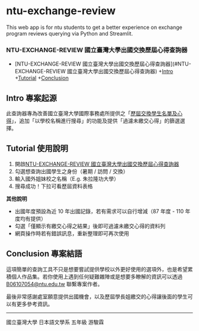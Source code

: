 # ntu-exchange-review
This web app is for ntu students to get a better experience on exchange program reviews querying via Python and Streamlit.
### NTU-EXCHANGE-REVIEW 國立臺灣大學出國交換歷屆心得查詢器

+ [NTU-EXCHANGE-REVIEW 國立臺灣大學出國交換歷屆心得查詢器](#NTU-EXCHANGE-REVIEW 國立臺灣大學出國交換歷屆心得查詢器)
  +[Intro](#Intro)
  +[Tutorial](#Tutorial)
  +[Conclusion](#Conclusion)

## Intro 專案起源

此查詢器專為改善國立臺灣大學國際事務處所提供之「[歷屆交換學生名單及心得](https://oia.ntu.edu.tw/students/outgoing.students.experience)」，追加「以學校名稱進行搜尋」的功能及提供「過濾未繳交心得」的篩選選擇。

## Tutorial 使用說明

1. 開啟[NTU-EXCHANGE-REVIEW 國立臺灣大學出國交換歷屆心得查詢器](https://share.streamlit.io/damien-y/ntu-exchange-review/main.py)
2. 勾選想查詢出國學生之身份（暑期 / 訪問 / 交換）
3. 輸入國外姐妹校之名稱（E.g. 朱拉隆功大學）
4. 搜尋成功！下拉可看歷屆資料表格

**其他說明**
- 出國年度預設為近 10 年出國記錄，若有需求可以自行增減（87 年度 - 110 年度均有提供）
- 勾選「僅顯示有繳交心得之結果」後即可過濾未繳交心得的資料列
- 網頁操作時若有錯誤訊息，重新整理即可再次使用

## Conclusion 專案結語

這項簡單的查詢工具不只是想要嘗試提供學校以外更好使用的選項外，也是希望累積個人作品集。若你使用上遇到任何疑難雜陣或是想要多瞭解的資訊可以透過 B06107054@ntu.edu.tw 聯繫專案作者。

最後非常感謝處室願意提供出國機會，以及歷屆學長姐繳交的心得讓後面的學生可以有更多參考資訊。

---
國立臺灣大學 日本語文學系 五年級
游駿霖
